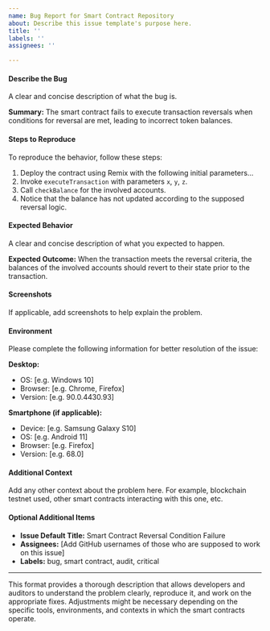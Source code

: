 ```yaml
---
name: Bug Report for Smart Contract Repository
about: Describe this issue template's purpose here.
title: ''
labels: ''
assignees: ''

---
```


#### Describe the Bug
A clear and concise description of what the bug is.

**Summary:**
The smart contract fails to execute transaction reversals when conditions for reversal are met, leading to incorrect token balances.

#### Steps to Reproduce
To reproduce the behavior, follow these steps:

1. Deploy the contract using Remix with the following initial parameters...
2. Invoke `executeTransaction` with parameters `x`, `y`, `z`.
3. Call `checkBalance` for the involved accounts.
4. Notice that the balance has not updated according to the supposed reversal logic.

#### Expected Behavior
A clear and concise description of what you expected to happen.

**Expected Outcome:**
When the transaction meets the reversal criteria, the balances of the involved accounts should revert to their state prior to the transaction.

#### Screenshots
If applicable, add screenshots to help explain the problem.

#### Environment
Please complete the following information for better resolution of the issue:

**Desktop:**
- OS: [e.g. Windows 10]
- Browser: [e.g. Chrome, Firefox]
- Version: [e.g. 90.0.4430.93]

**Smartphone (if applicable):**
- Device: [e.g. Samsung Galaxy S10]
- OS: [e.g. Android 11]
- Browser: [e.g. Firefox]
- Version: [e.g. 68.0]

#### Additional Context
Add any other context about the problem here. For example, blockchain testnet used, other smart contracts interacting with this one, etc.

#### Optional Additional Items
- **Issue Default Title:** Smart Contract Reversal Condition Failure
- **Assignees:** [Add GitHub usernames of those who are supposed to work on this issue]
- **Labels:** bug, smart contract, audit, critical

---

This format provides a thorough description that allows developers and auditors to understand the problem clearly, reproduce it, and work on the appropriate fixes. Adjustments might be necessary depending on the specific tools, environments, and contexts in which the smart contracts operate.
